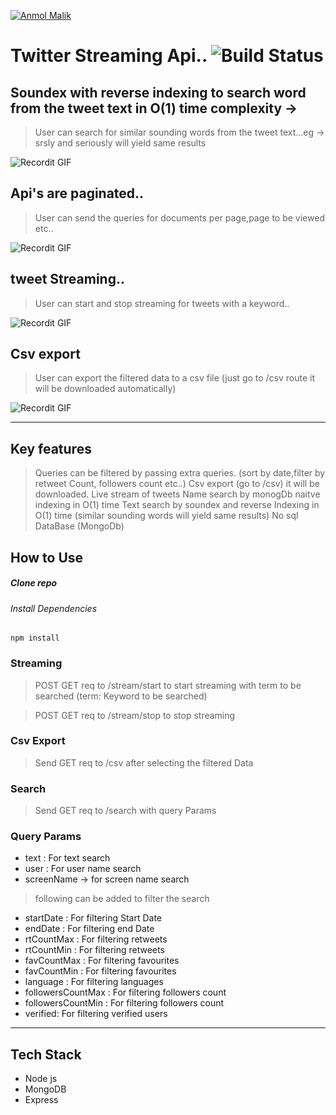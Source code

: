 <a href="http://anmolmalik.me"><img src="https://cfcdnpull-creativefreedoml.netdna-ssl.com/wp-content/uploads/2017/06/Twitter-featured.png?s=200" title="Anmol malik" alt="Anmol Malik"></a>

# Twitter Streaming Api.. ![Build Status](http://img.shields.io/travis/badges/badgerbadgerbadger.svg?style=flat-square)
## Soundex with reverse indexing to search word from the tweet text in O(1) time complexity -> 
> User can search for similar sounding words from the tweet text...eg -> srsly and seriously will yield same results

![Recordit GIF](http://g.recordit.co/Ftln25crlZ.gif)


## Api's are paginated..
> User can send the queries for documents per page,page to be viewed etc..

![Recordit GIF](http://g.recordit.co/5Ldm5cFkhw.gif)

## tweet Streaming..
> User can start and stop streaming for tweets with a keyword..

![Recordit GIF](http://g.recordit.co/aSujtEDzJq.gif)

## Csv export
> User can export the filtered data to a csv file (just go to /csv route it will be downloaded automatically)

![Recordit GIF](http://g.recordit.co/bdMu4fIlrO.gif)

---

## Key features
> Queries can be filtered by passing extra queries. (sort by date,filter by retweet Count, followers count etc..)
> Csv export (go to /csv) it will be downloaded.
> Live stream of tweets
> Name search by monogDb naitve indexing in O(1) time
> Text search by soundex and reverse Indexing in O(1) time (similar sounding words will yield same results)
> No sql DataBase (MongoDb)

## How to Use

##### Clone repo

###### Install Dependencies

```npm install```

### Streaming

> POST GET req to /stream/start to start streaming with term to be searched (term: Keyword to be searched)

> POST GET req to /stream/stop to stop streaming

### Csv Export

> Send GET req to /csv after selecting the filtered Data

### Search

> Send GET req to /search with query Params
### Query Params
- text : For text search
- user : For user name search
- screenName -> for screen name search
> following can be added to filter the search
- startDate : For filtering Start Date
- endDate : For filtering end Date
- rtCountMax : For filtering retweets
- rtCountMin : For filtering retweets
- favCountMax : For filtering favourites
- favCountMin : For filtering favourites
- language : For filtering languages
- followersCountMax : For filtering followers count 
- followersCountMin : For filtering followers count 
- verified: For filtering verified users 
---
## Tech Stack
- Node js
- MongoDB
- Express


